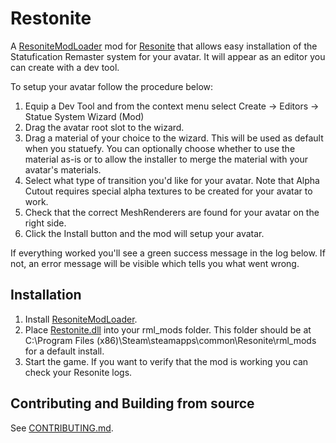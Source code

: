 # Restonite

A [ResoniteModLoader](https://github.com/resonite-modding-group/ResoniteModLoader)
mod for [Resonite](https://resonite.com/) that allows easy installation of the
Statufication Remaster system for your avatar. It will appear as an editor you
can create with a dev tool.

To setup your avatar follow the procedure below:

1. Equip a Dev Tool and from the context menu select Create -> Editors -> Statue
   System Wizard (Mod)
2. Drag the avatar root slot to the wizard.
3. Drag a material of your choice to the wizard. This will be used as default
   when you statuefy. You can optionally choose whether to use the material
   as-is or to allow the installer to merge the material with your avatar's
   materials.
4. Select what type of transition you'd like for your avatar. Note that Alpha
   Cutout requires special alpha textures to be created for your avatar to work.
5. Check that the correct MeshRenderers are found for your avatar on the right
   side.
6. Click the Install button and the mod will setup your avatar.

If everything worked you'll see a green success message in the log below. If
not, an error message will be visible which tells you what went wrong.

## Installation

1. Install [ResoniteModLoader](https://github.com/resonite-modding-group/ResoniteModLoader).
2. Place
   [Restonite.dll](https://github.com/Nermerner/Restonite/releases/latest/download/Restonite.dll)
   into your rml_mods folder. This folder should be at C:\Program Files
   (x86)\Steam\steamapps\common\Resonite\rml_mods for a default install.
3. Start the game. If you want to verify that the mod is working you can check
   your Resonite logs.

## Contributing and Building from source

See [CONTRIBUTING.md](./CONTRIBUTING.md).
